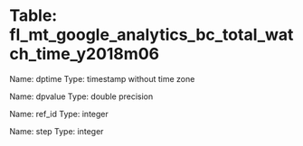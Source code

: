 Table: fl_mt_google_analytics_bc_total_watch_time_y2018m06
==========================================================

Name: dptime
Type: timestamp without time zone

Name: dpvalue
Type: double precision

Name: ref_id
Type: integer

Name: step
Type: integer

